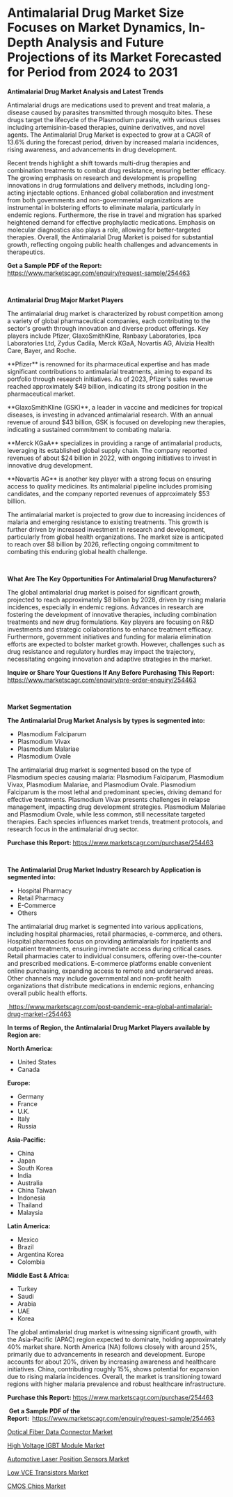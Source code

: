 <p><h1>Antimalarial Drug Market Size Focuses on Market Dynamics, In-Depth Analysis and Future Projections of its Market Forecasted for Period from 2024 to 2031</h1></p><p><strong>Antimalarial Drug Market Analysis and Latest Trends</strong></p>
<p><p>Antimalarial drugs are medications used to prevent and treat malaria, a disease caused by parasites transmitted through mosquito bites. These drugs target the lifecycle of the Plasmodium parasite, with various classes including artemisinin-based therapies, quinine derivatives, and novel agents. The Antimalarial Drug Market is expected to grow at a CAGR of 13.6% during the forecast period, driven by increased malaria incidences, rising awareness, and advancements in drug development. </p><p>Recent trends highlight a shift towards multi-drug therapies and combination treatments to combat drug resistance, ensuring better efficacy. The growing emphasis on research and development is propelling innovations in drug formulations and delivery methods, including long-acting injectable options. Enhanced global collaboration and investment from both governments and non-governmental organizations are instrumental in bolstering efforts to eliminate malaria, particularly in endemic regions. Furthermore, the rise in travel and migration has sparked heightened demand for effective prophylactic medications. Emphasis on molecular diagnostics also plays a role, allowing for better-targeted therapies. Overall, the Antimalarial Drug Market is poised for substantial growth, reflecting ongoing public health challenges and advancements in therapeutics.</p></p>
<p><strong>Get a Sample PDF of the Report:&nbsp;</strong> <a href="https://www.marketscagr.com/enquiry/request-sample/254463?utm_campaign=1816&utm_medium=2&utm_source=Github&utm_content=ia&utm_term=30102024&utm_id=antimalarial-drug">https://www.marketscagr.com/enquiry/request-sample/254463</a></p>
<p>&nbsp;</p>
<p><strong>Antimalarial Drug Major Market Players</strong></p>
<p><p>The antimalarial drug market is characterized by robust competition among a variety of global pharmaceutical companies, each contributing to the sector's growth through innovation and diverse product offerings. Key players include Pfizer, GlaxoSmithKline, Ranbaxy Laboratories, Ipca Laboratories Ltd, Zydus Cadila, Merck KGaA, Novartis AG, Alvizia Health Care, Bayer, and Roche.</p><p>**Pfizer** is renowned for its pharmaceutical expertise and has made significant contributions to antimalarial treatments, aiming to expand its portfolio through research initiatives. As of 2023, Pfizer's sales revenue reached approximately $49 billion, indicating its strong position in the pharmaceutical market.</p><p>**GlaxoSmithKline (GSK)**, a leader in vaccine and medicines for tropical diseases, is investing in advanced antimalarial research. With an annual revenue of around $43 billion, GSK is focused on developing new therapies, indicating a sustained commitment to combating malaria.</p><p>**Merck KGaA** specializes in providing a range of antimalarial products, leveraging its established global supply chain. The company reported revenues of about $24 billion in 2022, with ongoing initiatives to invest in innovative drug development.</p><p>**Novartis AG** is another key player with a strong focus on ensuring access to quality medicines. Its antimalarial pipeline includes promising candidates, and the company reported revenues of approximately $53 billion. </p><p>The antimalarial market is projected to grow due to increasing incidences of malaria and emerging resistance to existing treatments. This growth is further driven by increased investment in research and development, particularly from global health organizations. The market size is anticipated to reach over $8 billion by 2026, reflecting ongoing commitment to combating this enduring global health challenge.</p></p>
<p>&nbsp;</p>
<p><strong>What Are The Key Opportunities For Antimalarial Drug Manufacturers?</strong></p>
<p><p>The global antimalarial drug market is poised for significant growth, projected to reach approximately $8 billion by 2028, driven by rising malaria incidences, especially in endemic regions. Advances in research are fostering the development of innovative therapies, including combination treatments and new drug formulations. Key players are focusing on R&D investments and strategic collaborations to enhance treatment efficacy. Furthermore, government initiatives and funding for malaria elimination efforts are expected to bolster market growth. However, challenges such as drug resistance and regulatory hurdles may impact the trajectory, necessitating ongoing innovation and adaptive strategies in the market.</p></p>
<p><strong>Inquire or Share Your Questions If Any Before Purchasing This Report:</strong> <a href="https://www.marketscagr.com/enquiry/pre-order-enquiry/254463?utm_campaign=1816&utm_medium=2&utm_source=Github&utm_content=ia&utm_term=30102024&utm_id=antimalarial-drug">https://www.marketscagr.com/enquiry/pre-order-enquiry/254463</a></p>
<p>&nbsp;</p>
<p><strong>Market Segmentation</strong></p>
<p><strong>The Antimalarial Drug Market Analysis by types is segmented into:</strong></p>
<p><ul><li>Plasmodium Falciparum</li><li>Plasmodium Vivax</li><li>Plasmodium Malariae</li><li>Plasmodium Ovale</li></ul></p>
<p><p>The antimalarial drug market is segmented based on the type of Plasmodium species causing malaria: Plasmodium Falciparum, Plasmodium Vivax, Plasmodium Malariae, and Plasmodium Ovale. Plasmodium Falciparum is the most lethal and predominant species, driving demand for effective treatments. Plasmodium Vivax presents challenges in relapse management, impacting drug development strategies. Plasmodium Malariae and Plasmodium Ovale, while less common, still necessitate targeted therapies. Each species influences market trends, treatment protocols, and research focus in the antimalarial drug sector.</p></p>
<p><strong>Purchase this Report:&nbsp;</strong><a href="https://www.marketscagr.com/purchase/254463?utm_campaign=1816&utm_medium=2&utm_source=Github&utm_content=ia&utm_term=30102024&utm_id=antimalarial-drug">https://www.marketscagr.com/purchase/254463</a></p>
<p>&nbsp;</p>
<p><strong>The Antimalarial Drug Market Industry Research by Application is segmented into:</strong></p>
<p><ul><li>Hospital Pharmacy</li><li>Retail Pharmacy</li><li>E-Commerce</li><li>Others</li></ul></p>
<p><p>The antimalarial drug market is segmented into various applications, including hospital pharmacies, retail pharmacies, e-commerce, and others. Hospital pharmacies focus on providing antimalarials for inpatients and outpatient treatments, ensuring immediate access during critical cases. Retail pharmacies cater to individual consumers, offering over-the-counter and prescribed medications. E-commerce platforms enable convenient online purchasing, expanding access to remote and underserved areas. Other channels may include governmental and non-profit health organizations that distribute medications in endemic regions, enhancing overall public health efforts.</p></p>
<p><a href="https://www.marketscagr.com/post-pandemic-era-global-antimalarial-drug-market-r254463?utm_campaign=1816&utm_medium=2&utm_source=Github&utm_content=ia&utm_term=30102024&utm_id=antimalarial-drug">&nbsp;https://www.marketscagr.com/post-pandemic-era-global-antimalarial-drug-market-r254463</a></p>
<p><strong>In terms of Region, the Antimalarial Drug Market Players available by Region are:</strong></p>
<p>
    <p> <strong> North America: </strong>
        <ul>
            <li>United States</li>
            <li>Canada</li>
        </ul>
        </p> 
    <p> <strong> Europe: </strong>
        <ul>
            <li>Germany</li>
            <li>France</li>
            <li>U.K.</li>
            <li>Italy</li>
            <li>Russia</li>
        </ul>
        </p> 
    <p> <strong> Asia-Pacific: </strong>
        <ul>
            <li>China</li>
            <li>Japan</li>
            <li>South Korea</li>
            <li>India</li>
            <li>Australia</li>
            <li>China Taiwan</li>
            <li>Indonesia</li>
            <li>Thailand</li>
            <li>Malaysia</li>
        </ul>
        </p> 
    <p> <strong> Latin America: </strong>
        <ul>
            <li>Mexico</li>
            <li>Brazil</li>
            <li>Argentina Korea</li>
            <li>Colombia</li>
        </ul>
        </p> 
    <p> <strong> Middle East & Africa: </strong>
        <ul>
            <li>Turkey</li>
            <li>Saudi</li>
            <li>Arabia</li>
            <li>UAE</li>
            <li>Korea</li>
        </ul>
    </p>
    </p>
<p><p>The global antimalarial drug market is witnessing significant growth, with the Asia-Pacific (APAC) region expected to dominate, holding approximately 40% market share. North America (NA) follows closely with around 25%, primarily due to advancements in research and development. Europe accounts for about 20%, driven by increasing awareness and healthcare initiatives. China, contributing roughly 15%, shows potential for expansion due to rising malaria incidences. Overall, the market is transitioning toward regions with higher malaria prevalence and robust healthcare infrastructure.</p></p>
<p><strong>Purchase this Report: </strong><a href="https://www.marketscagr.com/purchase/254463?utm_campaign=1816&utm_medium=2&utm_source=Github&utm_content=ia&utm_term=30102024&utm_id=antimalarial-drug">https://www.marketscagr.com/purchase/254463</a></p>
<p>&nbsp;<strong>Get a Sample PDF of the Report:&nbsp;&nbsp;</strong><a href="https://www.marketscagr.com/enquiry/request-sample/254463?utm_campaign=1816&utm_medium=2&utm_source=Github&utm_content=ia&utm_term=30102024&utm_id=antimalarial-drug">https://www.marketscagr.com/enquiry/request-sample/254463</a></p>
<p><strong></strong></p>
<p><p><a href="https://www.linkedin.com/pulse/disruption-innovation-optical-fiber-data-connector-industry-ejzie?utm_campaign=1816&utm_medium=2&utm_source=Github&utm_content=ia&utm_term=30102024&utm_id=antimalarial-drug">Optical Fiber Data Connector Market</a></p><p><a href="https://www.linkedin.com/pulse/high-voltage-igbt-module-market-analysis-product-segmentation-xqzhc?utm_campaign=1816&utm_medium=2&utm_source=Github&utm_content=ia&utm_term=30102024&utm_id=antimalarial-drug">High Voltage IGBT Module Market</a></p><p><a href="https://www.linkedin.com/pulse/global-perspectives-automotive-laser-position-sensors-zfg6e?utm_campaign=1816&utm_medium=2&utm_source=Github&utm_content=ia&utm_term=30102024&utm_id=antimalarial-drug">Automotive Laser Position Sensors Market</a></p><p><a href="https://www.linkedin.com/pulse/strategic-insights-global-low-vce-transistors-market-trends-srzgc?utm_campaign=1816&utm_medium=2&utm_source=Github&utm_content=ia&utm_term=30102024&utm_id=antimalarial-drug">Low VCE Transistors Market</a></p><p><a href="https://www.linkedin.com/pulse/future-cmos-chips-market-global-forecast-trends-2024-blo7e?utm_campaign=1816&utm_medium=2&utm_source=Github&utm_content=ia&utm_term=30102024&utm_id=antimalarial-drug">CMOS Chips Market</a></p></p>